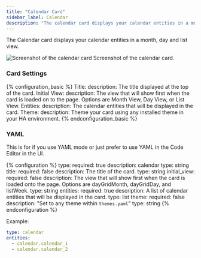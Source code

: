```yaml
---
title: "Calendar Card"
sidebar_label: Calendar
description: "The calendar card displays your calendar entities in a month, day and list view"
---
```


The Calendar card displays your calendar entities in a month, day and list view.

<p class='img'>
  <img src='/images/lovelace/lovelace_calendar_card.png' alt='Screenshot of the calendar card'>
  Screenshot of the calendar card.
</p>

### Card Settings

{% configuration_basic %}
Title:
  description: The title displayed at the top of the card.
Initial View:
  description: The view that will show first when the card is loaded on to the page. Options are Month View, Day View, or List View.
Entities:
  description: The calendar entities that will be displayed in the card.
Theme:
  description: Theme your card using any installed theme in your HA environment.
{% endconfiguration_basic %}

### YAML

This is for if you use YAML mode or just prefer to use YAML in the Code Editor in the UI.

{% configuration %}
type:
  required: true
  description: calendar
  type: string
title:
  required: false
  description: The title of the card.
  type: string
initial_view:
  required: false
  description: The view that will show first when the card is loaded onto the page. Options are dayGridMonth, dayGridDay, and listWeek.
  type: string
entities:
  required: true
  description: A list of calendar entities that will be displayed in the card.
  type: list
theme:
  required: false
  description: "Set to any theme within `themes.yaml`"
  type: string
{% endconfiguration %}

Example:

```yaml
type: calendar
entities:
  - calendar.calendar_1
  - calendar.calendar_2
```
